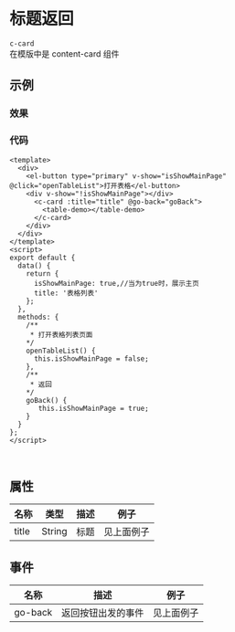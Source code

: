 # 标题返回
`c-card`   
在模版中是 content-card 组件

## 示例  
### 效果  

<Demo>
  <ContentCardDemo/>
</Demo>

### 代码  
```vue
<template>
  <div>
    <el-button type="primary" v-show="isShowMainPage" @click="openTableList">打开表格</el-button>
    <div v-show="!isShowMainPage"></div>
      <c-card :title="title" @go-back="goBack">
        <table-demo></table-demo>
      </c-card>
    </div>
  </div>
</template>
<script>
export default {
  data() {
    return {
      isShowMainPage: true,//当为true时，展示主页
      title: '表格列表'
    };
  },
  methods: {
    /**  
     * 打开表格列表页面
    */
    openTableList() {
      this.isShowMainPage = false;
    },
    /** 
     * 返回
    */
    goBack() {
       this.isShowMainPage = true;
    }
  }
};
</script>



```

## 属性  
| 名称 | 类型 | 描述 | 例子 |  
| ---- | ---- | ---- | ---- |
| title | String | 标题 |见上面例子 |
## 事件
| 名称 | 描述 | 例子 |  
| ---- | ---- | ---- |
| go-back | 返回按钮出发的事件 |见上面例子 |
<Comment />